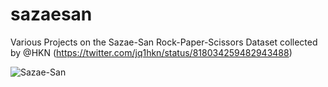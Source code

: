 # sazaesan
Various Projects on the Sazae-San Rock-Paper-Scissors Dataset collected by @HKN (https://twitter.com/jq1hkn/status/818034259482943488)

![Sazae-San](http://i.giphy.com/UgRSdE8ssnj4Q.gif)
